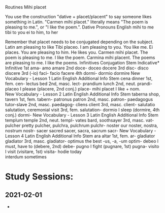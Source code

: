 Routines
Mihi placet

You use the construction "dative + placet/placent" to say someone likes something in Latin. "Carmen mihi placet." literally means "The poem is pleasing to me.", or "I like the poem.".
Dative Pronouns 	English
mihi 	to me
tibi 	to you
ei 	to him, to her

Remember that placet needs to be conjugated depending on the subject.
Latin 	am pleasing to 	like
Tibi placeo. 	I am pleasing to you. 	You like me.
Ei places. 	You are pleasing to him. 	He likes you.
Carmen mihi placet. 	The poem is pleasing to me. 	I like the poem.
Carmina mihi placent. 	The poems are pleasing to me. 	I like the poems.
Infinitives
Conjugation 	Stem 	Indicative* 	Infinitive
1st 	ama- 	amo 	amare
2nd 	doce- 	doceo 	docere
3rd 	disc- 	disco 	discere
3rd (-io) 	faci- 	facio 	facere
4th 	dormi- 	dormio 	dormire
New Vocabulary - Lesson 1
Latin 	English 	Additional Info 	Stem
cena 	dinner 	1st, fem. 	cen-
lectus 	bed 	2nd, masc. 	lect-
prandium 	lunch 	2nd, neut. 	prandi-
placeo 	I please 	(placere, 2nd conj.) 	place-
mihi placet 	I like 	+ nom. 	
New Vocabulary - Lesson 2
Latin 	English 	Additional Info 	Stem
taberna 	shop, tavern 	1st, fem. 	tabern-
patronus 	patron 	2nd, masc. 	patron-
paedagogus 	tutor-slave 	2nd, masc. 	paedagog-
cliens 	client 	3rd, masc. 	client-
salutatio 	salutation, ceremonial visit 	3rd, fem. 	salutation-
dormio 	I sleep 	(dormire, 4th conj.) 	dormi-
New Vocabulary - Lesson 3
Latin 	English 	Additional Info 	Stem
templum 	temple 	2nd, neut. 	templ-
vates 	bard, soothsayer 	3rd, masc. 	vat-
pulcher 	pretty 	pulcher, pulchra, pulchrum 	pulchr-
noster 	our 	noster, nostra, nostrum 	nostr-
sacer 	sacred 	sacer, sacra, sacrum 	sacr-
New Vocabulary - Lesson 4
Latin 	English 	Additional Info 	Stem
ara 	altar 	1st, fem. 	ar-
gladiator 	gladiator 	3rd, masc. 	gladiator-
optimus 	the best 	-us, -a, -um 	optim-
debeo 	I must, have to 	(debere, 2nd) 	debe-
pugno 	I fight 	(pugnare, 1st) 	pugna-
visito 	I visit 	(visitare, 1st) 	visita-
hodie 	today 		
interdum 	sometimes 	


# Study Sessions:

## 2021-02-01
* 
